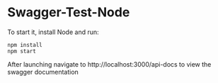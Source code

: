# Swagger-Test-Node

To start it, install Node and run:

```
npm install
npm start
```

After launching navigate to http://localhost:3000/api-docs to view the swagger documentation
